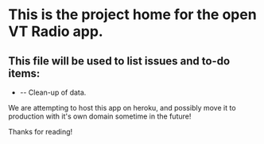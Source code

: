 <h1>This is the project home for the open VT Radio app.</h1>

<h2>This file will be used to list issues and to-do items:</h2>

<ul>
	<li>-- Clean-up of data.</li>
</ul>

We are attempting to host this app on heroku, and possibly move it to production with it's own domain sometime in the future!

Thanks for reading!